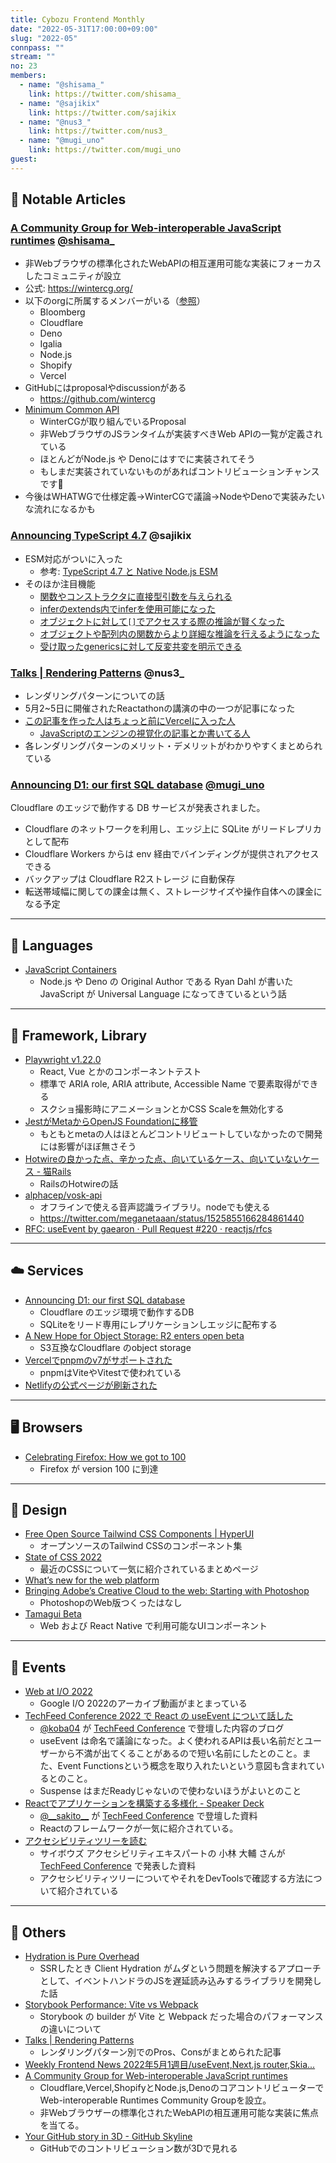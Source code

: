 ```yaml
---
title: Cybozu Frontend Monthly
date: "2022-05-31T17:00:00+09:00"
slug: "2022-05"
connpass: ""
stream: ""
no: 23
members:
  - name: "@shisama_"
    link: https://twitter.com/shisama_
  - name: "@sajikix"
    link: https://twitter.com/sajikix
  - name: "@nus3_"
    link: https://twitter.com/nus3_
  - name: "@mugi_uno"
    link: https://twitter.com/mugi_uno
guest:
---
```



## 👀 Notable Articles


### [A Community Group for Web-interoperable JavaScript runtimes](https://blog.cloudflare.com/introducing-the-wintercg/) [@shisama_](https://twitter.com/shisama_)
- 非Webブラウザの標準化されたWebAPIの相互運用可能な実装にフォーカスしたコミュニティが設立
- 公式: https://wintercg.org/
- 以下のorgに所属するメンバーがいる（[参照](https://wintercg.org/faq#who-controls-the-wintercg)）
    - Bloomberg
    - Cloudflare
    - Deno
    - Igalia
    - Node.js
    - Shopify
    - Vercel
- GitHubにはproposalやdiscussionがある
    - https://github.com/wintercg
- [Minimum Common API](https://common-min-api.proposal.wintercg.org/)
    - WinterCGが取り組んでいるProposal
    - 非WebブラウザのJSランタイムが実装すべきWeb APIの一覧が定義されている
    - ほとんどがNode.js や Denoにはすでに実装されてそう
    - もしまだ実装されていないものがあればコントリビューションチャンスです💪
- 今後はWHATWGで仕様定義→WinterCGで議論→NodeやDenoで実装みたいな流れになるかも

### [Announcing TypeScript 4.7](https://devblogs.microsoft.com/typescript/announcing-typescript-4-7/) @sajikix
- ESM対応がついに入った
    - 参考: [TypeScript 4.7 と Native Node.js ESM](https://quramy.medium.com/typescript-4-7-%E3%81%A8-native-node-js-esm-189753a19ba8)
- そのほか注目機能
    - [関数やコンストラクタに直接型引数を与えられる](https://devblogs.microsoft.com/typescript/announcing-typescript-4-7/#instantiation-expressions)
    - [inferのextends内でinferを使用可能になった](https://devblogs.microsoft.com/typescript/announcing-typescript-4-7/#extends-constraints-on-infer-type-variables)
    - [オブジェクトに対して`[]`でアクセスする際の推論が賢くなった](https://devblogs.microsoft.com/typescript/announcing-typescript-4-7/#control-flow-analysis-for-bracketed-element-access)
    - [オブジェクトや配列内の関数からより詳細な推論を行えるようになった](https://devblogs.microsoft.com/typescript/announcing-typescript-4-7/#improved-function-inference-in-objects-and-methods)
    - [受け取ったgenericsに対して反変共変を明示できる](https://devblogs.microsoft.com/typescript/announcing-typescript-4-7/#optional-variance-annotations-for-type-parameters)

### [Talks | Rendering Patterns](https://www.lydiahallie.io/talks/rendering-patterns) @nus3_

- レンダリングパターンについての話
- 5月2~5日に開催されたReactathonの講演の中の一つが記事になった
- [この記事を作った人はちょっと前にVercelに入った人](https://twitter.com/lydiahallie/status/1500866085398138891?s=20&t=b9Ok40XV2c38_7H9CDK1Hg)
    - [JavaScriptのエンジンの視覚化の記事とか書いてる人](https://dev.to/lydiahallie/javascript-visualized-the-javascript-engine-4cdf)
- 各レンダリングパターンのメリット・デメリットがわかりやすくまとめられている

### [Announcing D1: our first SQL database](https://blog.cloudflare.com/introducing-d1/) [@mugi_uno](https://twitter.com/mugi_uno)

Cloudflare のエッジで動作する DB サービスが発表されました。

- Cloudflare のネットワークを利用し、エッジ上に SQLite がリードレプリカとして配布
- Cloudflare Workers からは env 経由でバインディングが提供されアクセスできる
- バックアップは Cloudflare R2ストレージ に自動保存
- 転送帯域幅に関しての課金は無く、ストレージサイズや操作自体への課金になる予定


---

## 💬 Languages

- [JavaScript Containers](https://tinyclouds.org/javascript_containers)
  - Node.js や Deno の Original Author である Ryan Dahl が書いた JavaScript が Universal Language になってきているという話

---

## 📖 Framework, Library

- [Playwright v1.22.0](https://github.com/Microsoft/playwright/releases/v1.22.0)
  - React, Vue とかのコンポーネントテスト
  - 標準で ARIA role, ARIA attribute, Accessible Name で要素取得ができる
  - スクショ撮影時にアニメーションとかCSS Scaleを無効化する
- [JestがMetaからOpenJS Foundationに移管](https://engineering.fb.com/2022/05/11/open-source/jest-openjs-foundation/)
  - もともとmetaの人はほとんどコントリビュートしていなかったので開発には影響がほぼ無さそう
- [Hotwireの良かった点、辛かった点、向いているケース、向いていないケース - 猫Rails](https://nekorails.hatenablog.com/entry/2022/05/16/170434)
  - RailsのHotwireの話
- [alphacep/vosk-api](https://github.com/alphacep/vosk-api)
  - オフラインで使える音声認識ライブラリ。nodeでも使える
  - https://twitter.com/meganetaaan/status/1525855166284861440
- [RFC: useEvent by gaearon · Pull Request #220 · reactjs/rfcs](https://github.com/reactjs/rfcs/pull/220)

---

## ☁️ Services

- [Announcing D1: our first SQL database](https://blog.cloudflare.com/introducing-d1/)
  - Cloudflare のエッジ環境で動作するDB
  - SQLiteをリード専用にレプリケーションしエッジに配布する
- [A New Hope for Object Storage: R2 enters open beta](https://blog.cloudflare.com/r2-open-beta/)
  - S3互換なCloudflare のobject storage
- [Vercelでpnpmのv7がサポートされた](https://vercel.com/changelog/automatic-pnpm-v7-support)
  - pnpmはViteやVitestで使われている
- [Netlifyの公式ページが刷新された](https://twitter.com/philhawksworth/status/1524692778097205250?s=20&t=lKjDLsKEB186uSQb79Zbkw)


---

## 🖥 Browsers

- [Celebrating Firefox: How we got to 100](https://blog.mozilla.org/en/mozilla/celebrating-firefox-100/)
  - Firefox が version 100 に到達

---

## 🎨 Design

- [Free Open Source Tailwind CSS Components | HyperUI](https://www.hyperui.dev/)
  - オープンソースのTailwind CSSのコンポーネント集
- [State of CSS 2022](https://web.dev/state-of-css-2022/)
  - 最近のCSSについて一気に紹介されているまとめページ
- [What’s new for the web platform](https://www.youtube.com/watch?v=5b4YcLB4DVI)
- [Bringing Adobe’s Creative Cloud to the web: Starting with Photoshop](https://www.youtube.com/watch?v=CF5zZZy0R9U)
  - PhotoshopのWeb版つくったはなし
- [Tamagui Beta](https://tamagui.dev/blog/tamagui-enters-beta-themes-and-animations)
  - Web および React Native で利用可能なUIコンポーネント


---

## 📢 Events

- [Web at I/O 2022](https://www.youtube.com/playlist?list=PLNYkxOF6rcIDKuCU73tmdRN_-mI3tKFPD)
  - Google I/O 2022のアーカイブ動画がまとまっている
- [TechFeed Conference 2022 で React の useEvent について話した](https://blog.koba04.com/post/2022/05/14/speaking-about-useevent-at-techfeed-conf)
  - [@koba04](https://twitter.com/koba04) が [TechFeed Conference](https://techfeed.io/events/techfeed-conference-2022) で登壇した内容のブログ
  - useEvent は命名で議論になった。よく使われるAPIは長い名前だとユーザーから不満が出てくることがあるので短い名前にしたとのこと。また、Event Functionsという概念を取り入れたいという意図も含まれているとのこと。
  - Suspense はまだReadyじゃないので使わないほうがよいとのこと
- [Reactでアプリケーションを構築する多様化 - Speaker Deck](https://speakerdeck.com/sakito/reactdeapurikesiyonwogou-zhu-suruduo-yang-hua)
  - [@\_\_sakito\_\_](https://twitter.com/__sakito__) が [TechFeed Conference](https://techfeed.io/events/techfeed-conference-2022) で登壇した資料
  - Reactのフレームワークが一気に紹介されている。
- [アクセシビリティツリーを読む](https://docs.google.com/presentation/d/1pj1azprtCUM9b1tLWEO82wqHuX9lYOoacROfmbzRTmY/mobilepresent#slide=id.g129f6bb0506_2_32)
  - サイボウズ アクセシビリティエキスパートの 小林 大輔 さんが [TechFeed Conference](https://techfeed.io/events/techfeed-conference-2022) で発表した資料
  - アクセシビリティツリーについてやそれをDevToolsで確認する方法について紹介されている


---

## 🦆 Others

- [Hydration is Pure Overhead](https://www.builder.io/blog/hydration-is-pure-overhead)
  - SSRしたとき Client Hydration がムダという問題を解決するアプローチとして、イベントハンドラのJSを遅延読み込みするライブラリを開発した話
- [Storybook Performance: Vite vs Webpack](https://storybook.js.org/blog/storybook-performance-from-webpack-to-vite/)
  - Storybook の builder が Vite と Webpack だった場合のパフォーマンスの違いについて
- [Talks | Rendering Patterns](https://www.lydiahallie.io/talks/rendering-patterns) 
  - レンダリングパターン別でのPros、Consがまとめられた記事
- [Weekly Frontend News 2022年5月1週目/useEvent,Next.js router,Skia...](https://zenn.dev/sakito/articles/70a0160e35c52c)
- [A Community Group for Web-interoperable JavaScript runtimes](https://blog.cloudflare.com/introducing-the-wintercg/)
  - Cloudflare,Vercel,ShopifyとNode.js,DenoのコアコントリビューターでWeb-interoperable Runtimes Community Groupを設立。
  - 非Webブラウザーの標準化されたWebAPIの相互運用可能な実装に焦点を当てる。
- [Your GitHub story in 3D - GitHub Skyline](https://skyline.github.com/)
  - GitHubでのコントリビューション数が3Dで見れる

